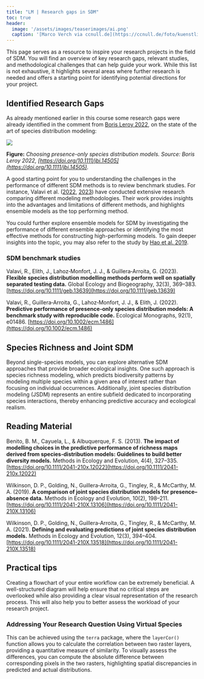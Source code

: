 ```yaml
---
title: "LM | Research gaps in SDM"
toc: true
header:
  image: '/assets/images/teaserimages/ai.png'
  caption: '[Marco Verch via ccnull.de](https://ccnull.de/foto/kuenstliche-intelligenz-bei-der-arbeit/1095606). [CC-BY 2.0](https://creativecommons.org/licenses/by/2.0/de/). Image cropped.'
---
```



This page serves as a resource to inspire your research projects in the field of SDM. You will find an overview of key research gaps, relevant studies, and methodological challenges that can help guide your work. While this list is not exhaustive, it highlights several areas where further research is needed and offers a starting point for identifying potential directions for your project.

## Identified Research Gaps

As already mentioned earlier in this course some research gaps were already identified in the comment from [Boris Leroy 2022](https://doi.org/10.1111/jbi.14505), on the state of the art of species distribution modeling:  &#x20;


[![](https://onlinelibrary.wiley.com/cms/asset/9ed9242b-6282-4326-bfd0-c1de0e6f2c47/jbi14505-fig-0001-m.png)](https://doi.org/10.1111/jbi.14505)

**Figure:** *Choosing presence-only species distribution models. Source: Boris Leroy 2022, [https://doi.org/10.1111/jbi.14505](https://doi.org/10.1111/jbi.14505).*



A good starting point for you to understanding the challenges in the performance of different SDM methods is to review benchmark studies. For instance, Valavi et al. ([2022](https://doi.org/10.1002/ecm.1486), [2023](https://doi.org/10.1111/geb.13639)) have conducted extensive research comparing different modeling methodologies. Their work provides insights into the advantages and limitations of different methods, and highlights ensemble models as the top performing method.

You could further explore ensemble models for SDM by investigating the performance of different ensemble approaches or identifying the most effective methods for constructing high-performing models. To gain deeper insights into the topic, you may also refer to the study by [Hao et al. 2019](https://doi.org/10.1111/ddi.12892).
### SDM benchmark studies

Valavi, R., Elith, J., Lahoz‐Monfort, J. J., & Guillera‐Arroita, G. (2023). **Flexible species distribution modelling methods perform well on spatially separated testing data.** Global Ecology and Biogeography, 32(3), 369–383. [https://doi.org/10.1111/geb.13639](https://doi.org/10.1111/geb.13639)

Valavi, R., Guillera‐Arroita, G., Lahoz‐Monfort, J. J., & Elith, J. (2022). **Predictive performance of presence‐only species distribution models: A benchmark study with reproducible code.** Ecological Monographs, 92(1), e01486. [https://doi.org/10.1002/ecm.1486](https://doi.org/10.1002/ecm.1486)


## Species Richness and Joint SDM  

Beyond single-species models, you can explore alternative SDM approaches that provide broader ecological insights. One such approach is species richness modeling, which predicts biodiversity patterns by modeling multiple species within a given area of interest rather than focusing on individual occurrences. Additionally, joint species distribution modeling (JSDM) represents an entire subfield dedicated to incorporating species interactions, thereby enhancing predictive accuracy and ecological realism.  

## Reading Material  

Benito, B. M., Cayuela, L., & Albuquerque, F. S. (2013). **The impact of modelling choices in the predictive performance of richness maps derived from species‐distribution models: Guidelines to build better diversity models.** Methods in Ecology and Evolution, 4(4), 327–335. [https://doi.org/10.1111/2041-210x.12022](https://doi.org/10.1111/2041-210x.12022)


Wilkinson, D. P., Golding, N., Guillera‐Arroita, G., Tingley, R., & McCarthy, M. A. (2019). **A comparison of joint species distribution models for presence–absence data.** Methods in Ecology and Evolution, 10(2), 198–211. [https://doi.org/10.1111/2041-210X.13106](https://doi.org/10.1111/2041-210X.13106)

Wilkinson, D. P., Golding, N., Guillera‐Arroita, G., Tingley, R., & McCarthy, M. A. (2021). **Defining and evaluating predictions of joint species distribution models.** Methods in Ecology and Evolution, 12(3), 394–404. [https://doi.org/10.1111/2041-210X.13518](https://doi.org/10.1111/2041-210X.13518)



## Practical tips

Creating a flowchart of your entire workflow can be extremely beneficial. A well-structured diagram will help ensure that no critical steps are overlooked while also providing a clear visual representation of the research process. This will also help you to better assess the workload of your research project.


### Addressing Your Research Question Using Virtual Species

This can be achieved using the `terra` package, where the `layerCor()` function allows you to calculate the correlation between two raster layers, providing a quantitative measure of similarity. To visually assess the differences, you can compute the absolute difference between corresponding pixels in the two rasters, highlighting spatial discrepancies in predicted and actual distributions.